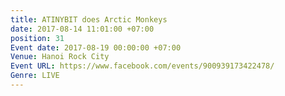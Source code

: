 ```yaml
---
title: ATINYBIT does Arctic Monkeys
date: 2017-08-14 11:01:00 +07:00
position: 31
Event date: 2017-08-19 00:00:00 +07:00
Venue: Hanoi Rock City
Event URL: https://www.facebook.com/events/900939173422478/
Genre: LIVE
---
```



